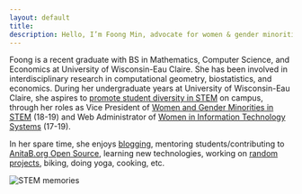 ```yaml
---
layout: default
title: 
description: Hello, I’m Foong Min, advocate for women & gender minorities in STEM. Enjoy learning, programming, and researching.
---
```

<!-- Global site tag (gtag.js) - Google Analytics -->
<script async src="https://www.googletagmanager.com/gtag/js?id=UA-98422769-4"></script>
<script>
  window.dataLayer = window.dataLayer || [];
  function gtag(){dataLayer.push(arguments);}
  gtag('js', new Date());

  gtag('config', 'UA-98422769-4');
</script>


Foong is a recent graduate with BS in Mathematics, Computer Science, and Economics at University of Wisconsin-Eau Claire. She has been involved in interdisciplinary research in computational geometry, biostatistics, and economics. During her undergraduate years at University of Wisconsin-Eau Claire, she aspires to [promote student diversity in STEM](https://www.youtube.com/watch?v=dtJj1jAKOas) on campus, through her roles as Vice President of [Women and Gender Minorities in STEM](https://sites.google.com/view/uwecwistem/) (18-19) and Web Administrator of [Women in Information Technology Systems](https://www.facebook.com/UWECOMTECH/) (17-19). 

In her spare time, she enjoys [blogging](https://medium.com/@foongminwong), mentoring students/contributing to [AnitaB.org Open Source](https://github.com/anitab-org), learning new technologies, working on [random projects](https://github.com/foongminwong), biking, doing yoga, cooking, etc.


![STEM memories](/assets/stem_banner_2.png)

<!-- Take a look at her [resume](https://drive.google.com/open?id=10HE4X9rg9c7CHY1tb6vBGWWo0ggodHxC)(May 2019) to learn more or keep navigating!
 -->
<!-- [CV](https://drive.google.com/file/d/1OT-HkQwWePL-A6QOifTcMTO_UMIH7fRY/view)(Dec 2019) -->

<!-- [blogging](https://foongminwong.blogspot.com) -->



